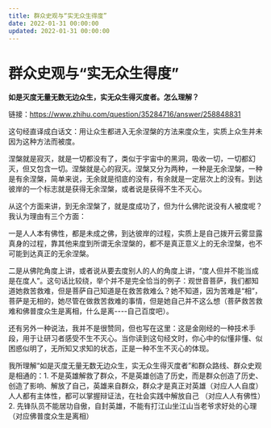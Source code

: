 ```yaml
---
title: 群众史观与“实无众生得度”
date: 2022-01-31 00:00:00
updated: 2022-01-31 00:00:00
---
```


# 群众史观与“实无众生得度”

**如是灭度无量无数无边众生，实无众生得灭度者。怎么理解？**

链接：https://www.zhihu.com/question/35284716/answer/258848831

这句经直译成白话文：用让众生都进入无余涅槃的方法来度众生，实质上众生并未因为这种方法而被度。

涅槃就是寂灭，就是一切都没有了，类似于宇宙中的黑洞，吸收一切，一切都幻灭，但又包含一切。涅槃就是心的寂灭。涅槃又分为两种，一种是无余涅槃，一种是有余涅槃，简单来说，无余就是彻底的没有，有余就是一定层次上的没有。到达彼岸的一个标志就是获得无余涅槃，或者说是获得不生不灭心。

从这个方面来讲，到无余涅槃了，就是度成功了，但为什么佛陀说没有人被度呢？我认为理由有三个方面：

一是人人本有佛性，都是未成之佛，到达彼岸的过程，实质上是自己拨开云雾显露真身的过程，靠其他来度到所谓无余涅槃的，都不是真正意义上的无余涅槃，也不可能到达真正的无余涅槃。

二是从佛陀角度上讲，或者说从要去度别人的人的角度上讲，“度人但并不能当成是在度人”。这句话比较绕，举个并不是完全恰当的例子：观世音菩萨，我们都知道她救苦救难，但是菩萨自己知道是在救苦救难么？她不知道，因为苦难是“相”，菩萨是无相的，她尽管在做救苦救难的事情，但是她自己并不这么想（菩萨救苦救难和佛普度众生是离相，什么是离----自己百度吧）。

还有另外一种说法，我并不是很赞同，但也写在这里：这是金刚经的一种技术手段，用于让研习者感受不生不灭心。当你读到这句经文时，你心中的似懂非懂、似困惑似明了，无所知又求知的状态，正是一种不生不灭心的体现。

我所理解“如是灭度无量无数无边众生，实无众生得灭度者”和群众路线、群众史观是相通的：1. 不是英雄解救了群众，不是英雄创造了历史，而是群众创造了历史、创造了影响、解放了自己，英雄来自群众，群众才是真正对英雄（对应人人自度） 人人都有主体性，都可以掌握辩证法，在社会实践中解放自己 （对应人人有佛性）2. 先锋队员不能居功自傲，自封英雄，不能有打江山坐江山当老爷求好处的心理 （对应佛普度众生是离相）


